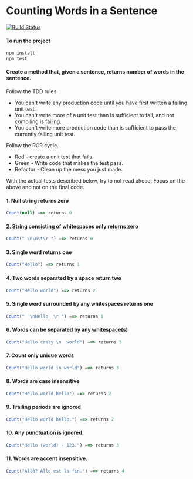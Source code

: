 # Counting Words in a Sentence

[![Build Status](https://travis-ci.org/dalkegama/tdd-words.svg?branch=master)](https://travis-ci.org/dalkegama/tdd-words)

#### To run the project
```js
npm install
npm test
```

#### Create a method that, given a sentence, returns number of words in the sentence.

Follow the TDD rules:

 * You can't write any production code until you have first written a failing unit test.
 * You can't write more of a unit test than is sufficient to fail, and not compiling is failing.
 * You can't write more production code than is sufficient to pass the currently failing unit test.

Follow the RGR cycle.
 * Red - create a unit test that fails.
 * Green - Write code that makes the test pass.
 * Refactor - Clean up the mess you just made.

With the actual tests described below, try to not read ahead. Focus on the above and not on the final code.

#### 1. Null string returns zero
```js
Count(null) ==> returns 0
```

#### 2. String consisting of whitespaces only returns zero
```js
Count(" \n\n\t\r ") ==> returns 0
```

#### 3. Single word returns one
```js
Count("Hello") ==> returns 1
```

#### 4. Two words separated by a space return two
```js
Count("Hello world") ==> returns 2
```

#### 5. Single word surrounded by any whitespaces returns one
```js
Count("  \nHello  \r ") ==> returns 1
```

#### 6. Words can be separated by any whitespace(s)
```js
Count("Hello crazy \n  world") ==> returns 3
```

#### 7. Count only unique words
```js
Count("Hello world in world") ==> returns 3
```

#### 8. Words are case insensitive
```js
Count("Hello world hello") ==> returns 2
```

#### 9. Trailing periods are ignored
```js
Count("Hello world hello.") ==> returns 2
```

#### 10. Any punctuation is ignored.
```js
Count("Hello (world) - 123.") ==> returns 3
```

#### 11. Words are accent insensitive.
```js
Count("Allô? Allo est la fin.") ==> returns 4
```